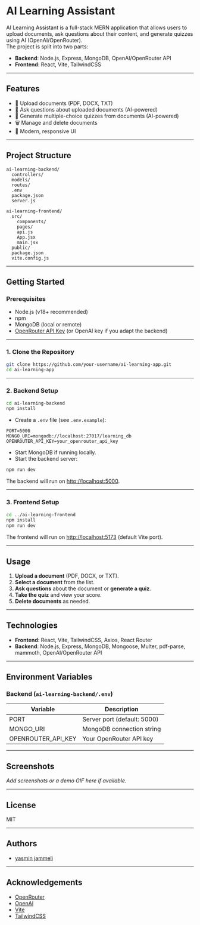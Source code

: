 # AI Learning Assistant

AI Learning Assistant is a full-stack MERN application that allows users to upload documents, ask questions about their content, and generate quizzes using AI (OpenAI/OpenRouter).  
The project is split into two parts:

- **Backend**: Node.js, Express, MongoDB, OpenAI/OpenRouter API
- **Frontend**: React, Vite, TailwindCSS

---

## Features

- 📄 Upload documents (PDF, DOCX, TXT)
- 🤖 Ask questions about uploaded documents (AI-powered)
- 📝 Generate multiple-choice quizzes from documents (AI-powered)
- 🗑️ Manage and delete documents
- 🎨 Modern, responsive UI

---

## Project Structure

```
ai-learning-backend/
  controllers/
  models/
  routes/
  .env
  package.json
  server.js

ai-learning-frontend/
  src/
    components/
    pages/
    api.js
    App.jsx
    main.jsx
  public/
  package.json
  vite.config.js
```

---

## Getting Started

### Prerequisites

- Node.js (v18+ recommended)
- npm
- MongoDB (local or remote)
- [OpenRouter API Key](https://openrouter.ai/) (or OpenAI key if you adapt the backend)

---

### 1. Clone the Repository

```sh
git clone https://github.com/your-username/ai-learning-app.git
cd ai-learning-app
```

---

### 2. Backend Setup

```sh
cd ai-learning-backend
npm install
```

- Create a `.env` file (see `.env.example`):

```
PORT=5000
MONGO_URI=mongodb://localhost:27017/learning_db
OPENROUTER_API_KEY=your_openrouter_api_key
```

- Start MongoDB if running locally.
- Start the backend server:

```sh
npm run dev
```

The backend will run on [http://localhost:5000](http://localhost:5000).

---

### 3. Frontend Setup

```sh
cd ../ai-learning-frontend
npm install
npm run dev
```

The frontend will run on [http://localhost:5173](http://localhost:5173) (default Vite port).

---

## Usage

1. **Upload a document** (PDF, DOCX, or TXT).
2. **Select a document** from the list.
3. **Ask questions** about the document or **generate a quiz**.
4. **Take the quiz** and view your score.
5. **Delete documents** as needed.

---

## Technologies

- **Frontend**: React, Vite, TailwindCSS, Axios, React Router
- **Backend**: Node.js, Express, MongoDB, Mongoose, Multer, pdf-parse, mammoth, OpenAI/OpenRouter API

---

## Environment Variables

### Backend (`ai-learning-backend/.env`)

| Variable            | Description                        |
|---------------------|------------------------------------|
| PORT                | Server port (default: 5000)        |
| MONGO_URI           | MongoDB connection string          |
| OPENROUTER_API_KEY  | Your OpenRouter API key            |

---

## Screenshots

_Add screenshots or a demo GIF here if available._

---

## License

MIT

---

## Authors

- [yasmin jammeli](https://github.com/yasminjammeli)

---

## Acknowledgements

- [OpenRouter](https://openrouter.ai/)
- [OpenAI](https://openai.com/)
- [Vite](https://vitejs.dev/)
- [TailwindCSS](https://tailwindcss.com/)
